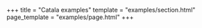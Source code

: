 +++
title = "Catala examples"
template = "examples/section.html"
page_template = "examples/page.html"
+++

